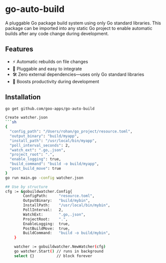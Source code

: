 # go-auto-build

A pluggable Go package build system using only Go standard libraries. This package can be imported into any static Go project to enable automatic builds after any code change during development.

## Features

- ⚡ Automatic rebuilds on file changes
- 🔌 Pluggable and easy to integrate
- 🛠️ Zero external dependencies—uses only Go standard libraries
- 🚀 Boosts productivity during development

## Installation

```sh
go get github.com/goo-apps/go-auto-build

Create watcher.json
```sh
{
  "config_path": "/Users/rohan/go_project/resource.toml",
  "output_binary": "build/myapp",
  "install_path": "/usr/local/bin/myapp",
  "poll_interval_seconds": 2,
  "watch_ext": ".go,.json",
  "project_root": ".",
  "enable_logging": true,
  "build_command": "build -o build/myapp",
  "post_build_move": true
}
go run main.go -config watcher.json

## Use by structure
cfg := &gobuildwatcher.Config{
		ConfigPath:     "resource.toml",
		OutputBinary:   "build/mybin",
		InstallPath:    "/usr/local/bin/mybin",
		PollInterval:   2,
		WatchExt:       ".go,.json",
		ProjectRoot:    ".",
		EnableLogging:  true,
		PostBuildMove:  true,
		BuildCommand:   "build -o build/mybin",
	}

	watcher := gobuildwatcher.NewWatcher(cfg)
	go watcher.Start() // runs in background
	select {}          // block forever

